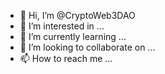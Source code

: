 - 👋 Hi, I’m @CryptoWeb3DAO
- 👀 I’m interested in ...
- 🌱 I’m currently learning ...
- 💞️ I’m looking to collaborate on ...
- 📫 How to reach me ...

<!---
CryptoWeb3DAO/CryptoWeb3DAO is a ✨ special ✨ repository because its `README.md` (this file) appears on your GitHub profile.
You can click the Preview link to take a look at your changes.
--->
